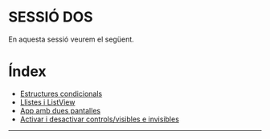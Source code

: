 # SESSIÓ DOS

En aquesta sessió veurem el següent.

# Índex

- [Estructures condicionals](Condicionals/Readme.md)
- [Llistes i ListView](llistes/llistes.md)
- [App amb dues pantalles](pantalles/2pantalles.md)
- [Activar i desactivar controls/visibles e invisibles](visible/visible.md)





---


